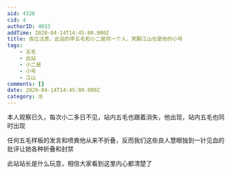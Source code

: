 ```yaml
---
aid: 4326
cid: 4
authorID: 4033
addTime: 2020-04-14T14:45:00.000Z
title: 各位注意，此站的李五毛和小二是同一个人，笑翻江山也是他的小号
tags:
    - 五毛
    - 此站
    - 小二是
    - 小号
    - 江山
comments: []
date: 2020-04-14T14:45:00.000Z
category: 水
---
```


本人观察已久，每次小二多日不见，站内五毛也跟着消失，他出现，站内五毛也同时出现

任何五毛样板的发言和喷粪他从来不折叠，反而我们这些良人慧眼独到一针见血的批评让她各种折叠和封禁

此站站长是什么玩意，相信大家看到这里内心都清楚了
